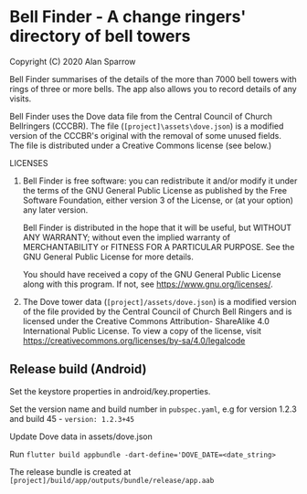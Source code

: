 # Bell Finder - A change ringers' directory of bell towers

Copyright (C) 2020 Alan Sparrow

Bell Finder summarises of the details of the more than 7000 bell towers
with rings of three or more bells. The app also allows you to record
details of any visits.

Bell Finder uses the Dove data file from the Central Council of Church
Bellringers (CCCBR). The file (`[project]\assets\dove.json`) is a
modified version of the CCCBR's original with the removal of some unused fields.
The file is distributed under a Creative Commons license (see below.)

LICENSES

1. Bell Finder is free software: you can redistribute it and/or modify
   it under the terms of the GNU General Public License as published by
   the Free Software Foundation, either version 3 of the License, or
   (at your option) any later version.

   Bell Finder is distributed in the hope that it will be useful,
   but WITHOUT ANY WARRANTY; without even the implied warranty of
   MERCHANTABILITY or FITNESS FOR A PARTICULAR PURPOSE. See the
   GNU General Public License for more details.

   You should have received a copy of the GNU General Public License
   along with this program. If not, see <https://www.gnu.org/licenses/>.

1. The Dove tower data (`[project]/assets/dove.json`) is a modified
   version of the file provided by the Central Council of Church Bell
   Ringers and is licensed under the Creative Commons Attribution-
   ShareAlike 4.0 International Public License. To view a copy of the
   license, visit <https://creativecommons.org/licenses/by-sa/4.0/legalcode>

## Release build (Android)

Set the keystore properties in android/key.properties.

Set the version name and build number in `pubspec.yaml`, e.g for
version 1.2.3 and build 45 - `version: 1.2.3+45`

Update Dove data in assets/dove.json

Run `flutter build appbundle -dart-define='DOVE_DATE=<date_string>`

The release bundle is created at `[project]/build/app/outputs/bundle/release/app.aab`
